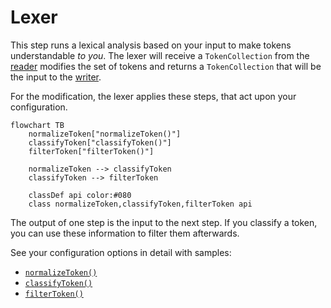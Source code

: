 # Lexer

This step runs a lexical analysis based on your input to make tokens
understandable _to you_. The lexer will receive a `TokenCollection` from the
[reader](./reader.md) modifies the set of tokens and returns a `TokenCollection`
that will be the input to the [writer](./writer.md).

For the modification, the lexer applies these steps, that act upon your
configuration.

```mermaid
flowchart TB
    normalizeToken["normalizeToken()"]
    classifyToken["classifyToken()"]
    filterToken["filterToken()"]

    normalizeToken --> classifyToken
    classifyToken --> filterToken

    classDef api color:#080
    class normalizeToken,classifyToken,filterToken api
```

The output of one step is the input to the next step. If you classify a token,
you can use these information to filter them afterwards.

See your configuration options in detail with samples:

- [`normalizeToken()`](../config/sync.md#synclexernormalizetoken)
- [`classifyToken()`](../config/sync.md#synclexerclassifytoken)
- [`filterToken()`](../config/sync.md#synclexerfiltertoken)

